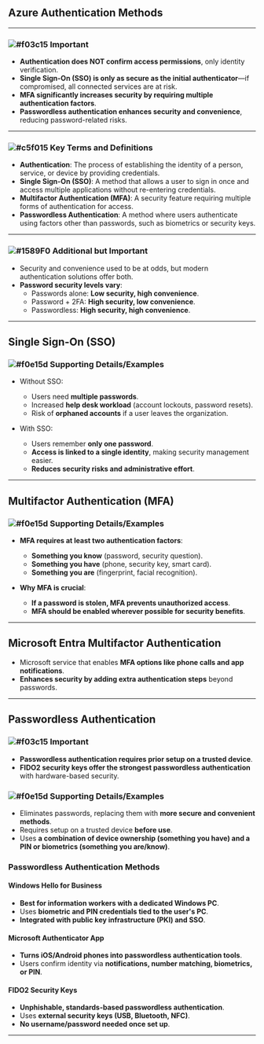 ## Azure Authentication Methods
---

### ![#f03c15](https://placehold.co/15x15/f03c15/f03c15.png) **Important**

- **Authentication does NOT confirm access permissions**, only identity verification.
- **Single Sign-On (SSO) is only as secure as the initial authenticator**—if compromised, all connected services are at risk.
- **MFA significantly increases security by requiring multiple authentication factors**.
- **Passwordless authentication enhances security and convenience**, reducing password-related risks.

---

### ![#c5f015](https://placehold.co/15x15/c5f015/c5f015.png) **Key Terms and Definitions**

- **Authentication**: The process of establishing the identity of a person, service, or device by providing credentials.
- **Single Sign-On (SSO)**: A method that allows a user to sign in once and access multiple applications without re-entering credentials.
- **Multifactor Authentication (MFA)**: A security feature requiring multiple forms of authentication for access.
- **Passwordless Authentication**: A method where users authenticate using factors other than passwords, such as biometrics or security keys.

---

### ![#1589F0](https://placehold.co/15x15/1589F0/1589F0.png) **Additional but Important**

- Security and convenience used to be at odds, but modern authentication solutions offer both.
- **Password security levels vary**:
  - Passwords alone: **Low security, high convenience**.
  - Password + 2FA: **High security, low convenience**.
  - Passwordless: **High security, high convenience**.

---

## Single Sign-On (SSO)

### ![#f0e15d](https://placehold.co/15x15/f0e15d/f0e15d.png) **Supporting Details/Examples**

- Without SSO:
  - Users need **multiple passwords**.
  - Increased **help desk workload** (account lockouts, password resets).
  - Risk of **orphaned accounts** if a user leaves the organization.

- With SSO:
  - Users remember **only one password**.
  - **Access is linked to a single identity**, making security management easier.
  - **Reduces security risks and administrative effort**.

---

## Multifactor Authentication (MFA)

### ![#f0e15d](https://placehold.co/15x15/f0e15d/f0e15d.png) **Supporting Details/Examples**

- **MFA requires at least two authentication factors**:
  - **Something you know** (password, security question).
  - **Something you have** (phone, security key, smart card).
  - **Something you are** (fingerprint, facial recognition).

- **Why MFA is crucial**:
  - **If a password is stolen, MFA prevents unauthorized access**.
  - **MFA should be enabled wherever possible for security benefits**.

---

## Microsoft Entra Multifactor Authentication

- Microsoft service that enables **MFA options like phone calls and app notifications**.
- **Enhances security by adding extra authentication steps** beyond passwords.

---

## Passwordless Authentication

### ![#f03c15](https://placehold.co/15x15/f03c15/f03c15.png) **Important**
- **Passwordless authentication requires prior setup on a trusted device**.
- **FIDO2 security keys offer the strongest passwordless authentication** with hardware-based security.
  
### ![#f0e15d](https://placehold.co/15x15/f0e15d/f0e15d.png) **Supporting Details/Examples**

- Eliminates passwords, replacing them with **more secure and convenient methods**.
- Requires setup on a trusted device **before use**.
- Uses **a combination of device ownership (something you have) and a PIN or biometrics (something you are/know)**.

### **Passwordless Authentication Methods**

#### Windows Hello for Business
- **Best for information workers with a dedicated Windows PC**.
- Uses **biometric and PIN credentials tied to the user's PC**.
- **Integrated with public key infrastructure (PKI) and SSO**.

#### Microsoft Authenticator App
- **Turns iOS/Android phones into passwordless authentication tools**.
- Users confirm identity via **notifications, number matching, biometrics, or PIN**.

#### FIDO2 Security Keys
- **Unphishable, standards-based passwordless authentication**.
- Uses **external security keys (USB, Bluetooth, NFC)**.
- **No username/password needed once set up**.

---
